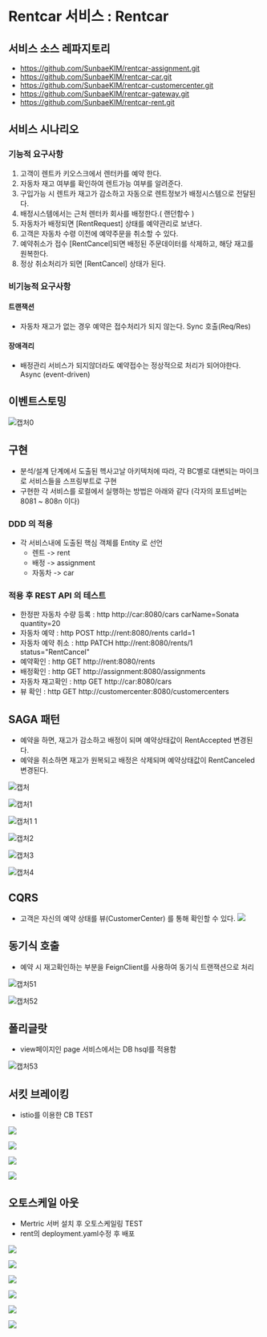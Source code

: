 # Rentcar 서비스 : Rentcar

## 서비스 소스 레파지토리
- https://github.com/SunbaeKIM/rentcar-assignment.git
- https://github.com/SunbaeKIM/rentcar-car.git
- https://github.com/SunbaeKIM/rentcar-customercenter.git
- https://github.com/SunbaeKIM/rentcar-gateway.git
- https://github.com/SunbaeKIM/rentcar-rent.git


## 서비스 시나리오

### 기능적 요구사항
1. 고객이 렌트카 키오스크에서 렌터카를 예약 한다. 
2. 자동차 재고 여부를 확인하여 렌트가능 여부를 알려준다.
3. 구입가능 시 렌트카 재고가 감소하고 자동으로 렌트정보가 배정시스템으로 전달된다.
4. 배정시스템에서는 근처 렌터카 회사를 배정한다.( 랜던함수 )
5. 자동차가 배정되면  [RentRequest] 상태를 예약관리로 보낸다. 
6. 고객은 자동차 수령 이전에 예약주문을 취소할 수 있다.
7. 예약취소가 접수 [RentCancel]되면 배정된 주문데이터를 삭제하고, 해당 재고를 원복한다.
8. 정상 취소처리가 되면 [RentCancel] 상태가 된다.

### 비기능적 요구사항

#### 트랜잭션
 - 자동차 재고가 없는 경우 예약은 접수처리가 되지 않는다. Sync 호출(Req/Res)

#### 장애격리
 - 배정관리 서비스가 되지않더라도 예약접수는 정상적으로 처리가 되어야한다. Async (event-driven)

## 이벤트스토밍

![캡처0](https://user-images.githubusercontent.com/31124658/93425572-4108e780-f8f5-11ea-9191-b88cf2c4e7aa.JPG)

## 구현
- 분석/설계 단계에서 도출된 헥사고날 아키텍처에 따라, 각 BC별로 대변되는 마이크로 서비스들을 스프링부트로 구현
- 구현한 각 서비스를 로컬에서 실행하는 방법은 아래와 같다 (각자의 포트넘버는 8081 ~ 808n 이다)

### DDD 의 적용
- 각 서비스내에 도출된 핵심 객체를 Entity 로 선언
  - 렌트 -> rent
  - 배정 -> assignment
  - 자동차 -> car

### 적용 후 REST API 의 테스트

- 한정판 자동차 수량 등록 : http http://car:8080/cars carName=Sonata quantity=20
- 자동차 예약 : http POST http://rent:8080/rents carId=1
- 자동차 예약 취소 : http PATCH http://rent:8080/rents/1 status="RentCancel"
- 예약확인 : http GET http://rent:8080/rents
- 배정확인 : http GET http://assignment:8080/assignments
- 자동차 재고확인 : http GET http://car:8080/cars
- 뷰 확인 : http GET http://customercenter:8080/customercenters

## SAGA 패턴

- 예약을 하면, 재고가 감소하고 배정이 되며 예약상태값이 RentAccepted 변경된다. 
- 예약을 취소하면 재고가 원복되고 배정은 삭제되며 예약상태값이 RentCanceled 변경된다. 

![캡처](https://user-images.githubusercontent.com/31124658/93425581-42d2ab00-f8f5-11ea-91cb-4c2262b6e7f6.JPG)

![캡처1](https://user-images.githubusercontent.com/31124658/93425580-42d2ab00-f8f5-11ea-9e5b-12f9da817201.JPG)

![캡처1 1](https://user-images.githubusercontent.com/31124658/93425573-41a17e00-f8f5-11ea-968e-f775a42bb95c.JPG)

![캡처2](https://user-images.githubusercontent.com/31124658/93425578-423a1480-f8f5-11ea-8ab4-f58aa335ea7c.JPG)

![캡처3](https://user-images.githubusercontent.com/31124658/93425577-423a1480-f8f5-11ea-8d3f-87a4975d4a9b.JPG)

![캡처4](https://user-images.githubusercontent.com/31124658/93425575-41a17e00-f8f5-11ea-9a70-45e7f9fc3243.JPG)


## CQRS

- 고객은 자신의 예약 상태를 뷰(CustomerCenter) 를 통해 확인할 수 있다. 
<img src="https://user-images.githubusercontent.com/68719151/93408111-b90fe700-f8ce-11ea-8ba6-a39abf52f577.JPG"></img>


## 동기식 호출 

- 예약 시 재고확인하는 부분을 FeignClient를 사용하여 동기식 트랜잭션으로 처리 

![캡처51](https://user-images.githubusercontent.com/31124658/93425571-40705100-f8f5-11ea-888c-61570ff80db8.JPG)

![캡처52](https://user-images.githubusercontent.com/31124658/93425570-40705100-f8f5-11ea-8aff-ce8e726223e7.JPG)

## 폴리글랏

- view페이지인 page 서비스에서는 DB hsql를 적용함

![캡처53](https://user-images.githubusercontent.com/31124658/93425568-3fd7ba80-f8f5-11ea-8641-da40fbded884.JPG)

## 서킷 브레이킹

 - istio를 이용한 CB TEST 

<img src="https://user-images.githubusercontent.com/68719151/93408579-e3ae6f80-f8cf-11ea-8459-ac5f7ef7cd08.JPG"></img>

<img src="https://user-images.githubusercontent.com/68719151/93408602-ec06aa80-f8cf-11ea-8ee6-a48d9c01a7d7.JPG"></img>

<img src="https://user-images.githubusercontent.com/68719151/93408584-e5783300-f8cf-11ea-9bf1-982a5e87ebc5.JPG"></img>

<img src="https://user-images.githubusercontent.com/68719151/93408587-e6a96000-f8cf-11ea-8834-f284425f45ff.JPG"></img>


## 오토스케일 아웃

 - Mertric 서버 설치 후 오토스케일링 TEST
 - rent의 deployment.yaml수정 후 배포 

<img src="https://user-images.githubusercontent.com/68719151/93408895-9f6f9f00-f8d0-11ea-9c2c-e40e4335e90b.JPG"></img>

<img src="https://user-images.githubusercontent.com/68719151/93408910-aac2ca80-f8d0-11ea-90ff-75d3c01f52b8.JPG"></img>

<img src="https://user-images.githubusercontent.com/68719151/93408953-c1692180-f8d0-11ea-9ef0-dde5cf3e84e4.JPG"></img>

<img src="https://user-images.githubusercontent.com/68719151/93408929-b4e4c900-f8d0-11ea-8d57-8013d1d2840a.JPG"></img>

<img src="https://user-images.githubusercontent.com/68719151/93408943-bc0bd700-f8d0-11ea-9fa9-44cea466bf4b.JPG"></img>

<img src="https://user-images.githubusercontent.com/68719151/93408956-c332e500-f8d0-11ea-9b59-cd46fe189dd2.JPG"></img>

